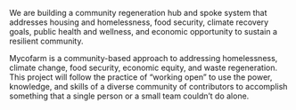 We are building a community regeneration hub and spoke system that addresses housing and homelessness, food security, climate recovery goals, public health and wellness, and economic opportunity to sustain a resilient community.

Mycofarm is a community-based approach to addressing homelessness, climate change, food security, economic equity, and waste regeneration. This project will follow the practice of “working open” to use the power, knowledge, and skills of a diverse community of contributors to accomplish something that a single person or a small team couldn’t do alone.
